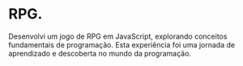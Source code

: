 # RPG.
Desenvolvi um jogo de RPG em JavaScript, explorando conceitos fundamentais de programação. Esta experiência foi uma jornada de aprendizado e descoberta no mundo da programação.
